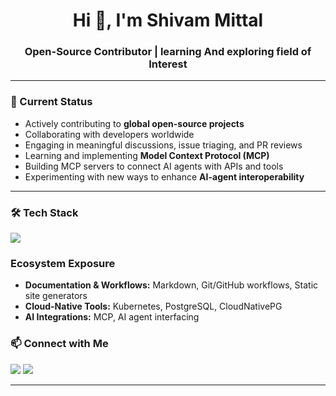 <h1 align="center">Hi 👋, I'm Shivam Mittal</h1>
<h3 align="center">Open-Source Contributor | learning And exploring field of Interest </h3>

---

### 🌟 Current Status 
- Actively contributing to **global open-source projects**  
- Collaborating with developers worldwide   
- Engaging in meaningful discussions, issue triaging, and PR reviews   
- Learning and implementing **Model Context Protocol (MCP)**  
- Building MCP servers to connect AI agents with APIs and tools  
- Experimenting with new ways to enhance **AI-agent interoperability**  

---

### 🛠️ Tech Stack  
<p align="left">
  <img src="https://skillicons.dev/icons?i=python,js,go,typescript" />
</p>

### Ecosystem Exposure
- **Documentation & Workflows:** Markdown, Git/GitHub workflows, Static site generators
- **Cloud-Native Tools:** Kubernetes, PostgreSQL, CloudNativePG
- **AI Integrations:** MCP, AI agent interfacing



### 📫 Connect with Me  
<p align="left">
  <a href="https://linkedin.com/in/yourprofile" target="_blank"><img src="https://img.shields.io/badge/LinkedIn-blue?logo=linkedin" /></a>
  <a href="mailto:shivammittal42006@gmail.com"><img src="https://img.shields.io/badge/Email-red?logo=gmail" /></a>
</p>

---

